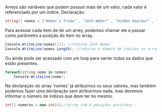 Arreys são variáveis que podem possuir mais de um valor, cada valor é referenciado por um índice.
Declaração:
```cs 
string[] nomes = {"Weber's Trade" , "Jeth Weber" , "Hidden Haacker" , "Lopes" , "Jones" , "Rafael"};
```

Para acessar cada item de de um arrey, podemos chamar ele e passar como parâmetro a posição do item no array.
```cs 
Console.WriteLine(nomes[1]); //retorna Jeth Weber
Console.WriteLine(nomes.Length); //retorna o número de índices no array
```

Ou ainda pode ser acessado com um loop para varrer todos os dados que estão presentes.
```cs 
foreach(string nome in nomes)
	Console.WriteLine(nome);
```

Na declaração do array 'nomes' já atribuímos os seus valores, mas também podemos fazer uma declaração sem atribuirmos nada, mas devemos informar o número de índices que deve ter no mesmo.
```cs 
int[] numeros = new int[6];//array com 6 posições possíveis

```
